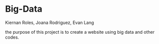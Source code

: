 # Big-Data
Kiernan Roles, Joana Rodriguez, Evan Lang

the purpose of this project is to create a website using big data and other codes.
